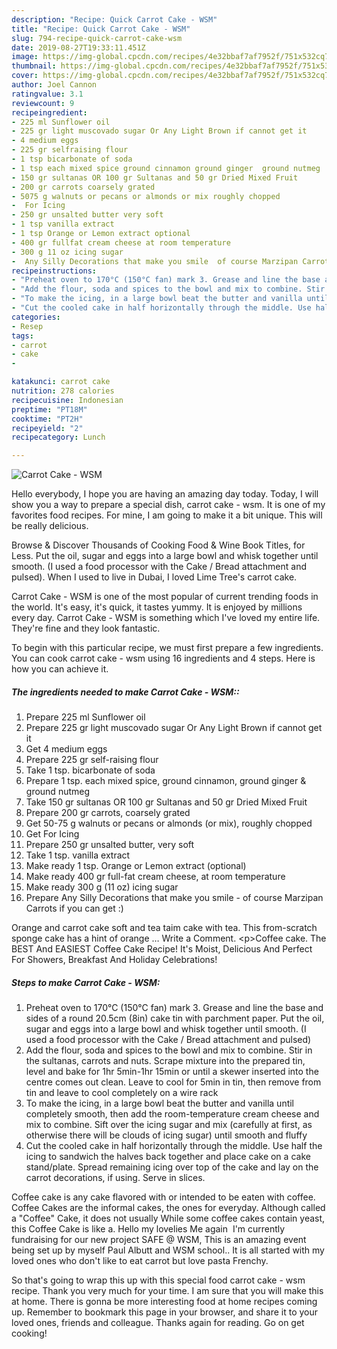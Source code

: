 ```yaml
---
description: "Recipe: Quick Carrot Cake - WSM"
title: "Recipe: Quick Carrot Cake - WSM"
slug: 794-recipe-quick-carrot-cake-wsm
date: 2019-08-27T19:33:11.451Z
image: https://img-global.cpcdn.com/recipes/4e32bbaf7af7952f/751x532cq70/carrot-cake-wsm-recipe-main-photo.jpg
thumbnail: https://img-global.cpcdn.com/recipes/4e32bbaf7af7952f/751x532cq70/carrot-cake-wsm-recipe-main-photo.jpg
cover: https://img-global.cpcdn.com/recipes/4e32bbaf7af7952f/751x532cq70/carrot-cake-wsm-recipe-main-photo.jpg
author: Joel Cannon
ratingvalue: 3.1
reviewcount: 9
recipeingredient:
- 225 ml Sunflower oil
- 225 gr light muscovado sugar Or Any Light Brown if cannot get it
- 4 medium eggs
- 225 gr selfraising flour
- 1 tsp bicarbonate of soda
- 1 tsp each mixed spice ground cinnamon ground ginger  ground nutmeg
- 150 gr sultanas OR 100 gr Sultanas and 50 gr Dried Mixed Fruit
- 200 gr carrots coarsely grated
- 5075 g walnuts or pecans or almonds or mix roughly chopped
-  For Icing
- 250 gr unsalted butter very soft
- 1 tsp vanilla extract
- 1 tsp Orange or Lemon extract optional
- 400 gr fullfat cream cheese at room temperature
- 300 g 11 oz icing sugar
-  Any Silly Decorations that make you smile  of course Marzipan Carrots if you can get 
recipeinstructions:
- "Preheat oven to 170°C (150°C fan) mark 3. Grease and line the base and sides of a round 20.5cm (8in) cake tin with parchment paper. Put the oil, sugar and eggs into a large bowl and whisk together until smooth. (I used a food processor with the Cake / Bread attachment and pulsed)"
- "Add the flour, soda and spices to the bowl and mix to combine. Stir in the sultanas, carrots and nuts. Scrape mixture into the prepared tin, level and bake for 1hr 5min-1hr 15min or until a skewer inserted into the centre comes out clean. Leave to cool for 5min in tin, then remove from tin and leave to cool completely on a wire rack"
- "To make the icing, in a large bowl beat the butter and vanilla until completely smooth, then add the room-temperature cream cheese and mix to combine. Sift over the icing sugar and mix (carefully at first, as otherwise there will be clouds of icing sugar) until smooth and fluffy"
- "Cut the cooled cake in half horizontally through the middle. Use half the icing to sandwich the halves back together and place cake on a cake stand/plate. Spread remaining icing over top of the cake and lay on the carrot decorations, if using. Serve in slices."
categories:
- Resep
tags:
- carrot
- cake
- 

katakunci: carrot cake 
nutrition: 278 calories
recipecuisine: Indonesian
preptime: "PT18M"
cooktime: "PT2H"
recipeyield: "2"
recipecategory: Lunch

---
```



![Carrot Cake - WSM](https://img-global.cpcdn.com/recipes/4e32bbaf7af7952f/751x532cq70/carrot-cake-wsm-recipe-main-photo.jpg)

Hello everybody, I hope you are having an amazing day today. Today, I will show you a way to prepare a special dish, carrot cake - wsm. It is one of my favorites food recipes. For mine, I am going to make it a bit unique. This will be really delicious.

Browse &amp; Discover Thousands of Cooking Food &amp; Wine Book Titles, for Less. Put the oil, sugar and eggs into a large bowl and whisk together until smooth. (I used a food processor with the Cake / Bread attachment and pulsed). When I used to live in Dubai, I loved Lime Tree&#39;s carrot cake.

Carrot Cake - WSM is one of the most popular of current trending foods in the world. It's easy, it's quick, it tastes yummy. It is enjoyed by millions every day. Carrot Cake - WSM is something which I've loved my entire life. They're fine and they look fantastic.


To begin with this particular recipe, we must first prepare a few ingredients. You can cook carrot cake - wsm using 16 ingredients and 4 steps. Here is how you can achieve it.

##### The ingredients needed to make Carrot Cake - WSM::

1. Prepare 225 ml Sunflower oil
1. Prepare 225 gr light muscovado sugar Or Any Light Brown if cannot get it
1. Get 4 medium eggs
1. Prepare 225 gr self-raising flour
1. Take 1 tsp. bicarbonate of soda
1. Prepare 1 tsp. each mixed spice, ground cinnamon, ground ginger &amp; ground nutmeg
1. Take 150 gr sultanas OR 100 gr Sultanas and 50 gr Dried Mixed Fruit
1. Prepare 200 gr carrots, coarsely grated
1. Get 50-75 g walnuts or pecans or almonds (or mix), roughly chopped
1. Get  For Icing
1. Prepare 250 gr unsalted butter, very soft
1. Take 1 tsp. vanilla extract
1. Make ready 1 tsp. Orange or Lemon extract (optional)
1. Make ready 400 gr full-fat cream cheese, at room temperature
1. Make ready 300 g (11 oz) icing sugar
1. Prepare  Any Silly Decorations that make you smile - of course Marzipan Carrots if you can get :)


Orange and carrot cake soft and tea taim cake with tea. This from-scratch sponge cake has a hint of orange … Write a Comment. &lt;p&gt;Coffee cake. The BEST And EASIEST Coffee Cake Recipe! It&#39;s Moist, Delicious And Perfect For Showers, Breakfast And Holiday Celebrations! 

##### Steps to make Carrot Cake - WSM:

1. Preheat oven to 170°C (150°C fan) mark 3. Grease and line the base and sides of a round 20.5cm (8in) cake tin with parchment paper. Put the oil, sugar and eggs into a large bowl and whisk together until smooth. (I used a food processor with the Cake / Bread attachment and pulsed)
1. Add the flour, soda and spices to the bowl and mix to combine. Stir in the sultanas, carrots and nuts. Scrape mixture into the prepared tin, level and bake for 1hr 5min-1hr 15min or until a skewer inserted into the centre comes out clean. Leave to cool for 5min in tin, then remove from tin and leave to cool completely on a wire rack
1. To make the icing, in a large bowl beat the butter and vanilla until completely smooth, then add the room-temperature cream cheese and mix to combine. Sift over the icing sugar and mix (carefully at first, as otherwise there will be clouds of icing sugar) until smooth and fluffy
1. Cut the cooled cake in half horizontally through the middle. Use half the icing to sandwich the halves back together and place cake on a cake stand/plate. Spread remaining icing over top of the cake and lay on the carrot decorations, if using. Serve in slices.


Coffee cake is any cake flavored with or intended to be eaten with coffee. Coffee Cakes are the informal cakes, the ones for everyday. Although called a &#34;Coffee&#34; Cake, it does not usually While some coffee cakes contain yeast, this Coffee Cake is like a. Hello my lovelies Me again ️ I&#39;m currently fundraising for our new project SAFE @ WSM, This is an amazing event being set up by myself Paul Albutt and WSM school.. It is all started with my loved ones who don&#39;t like to eat carrot but love pasta Frenchy. 

So that's going to wrap this up with this special food carrot cake - wsm recipe. Thank you very much for your time. I am sure that you will make this at home. There is gonna be more interesting food at home recipes coming up. Remember to bookmark this page in your browser, and share it to your loved ones, friends and colleague. Thanks again for reading. Go on get cooking!
